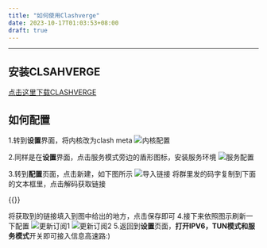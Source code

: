 ```yaml
---
title: "如何使用Clashverge"
date: 2023-10-17T01:03:53+08:00
draft: true
---
```


---

## 安装CLSAHVERGE

[点击这里下载CLASHVERGE](https://github.com/zzzgydi/clash-verge/releases/download/v1.3.7/Clash.Verge_1.3.7_x64-setup.exe)

## 如何配置

1.转到**设置**界面，将内核改为clash meta
![内核配置](http://my.liyuu.xyz/static/pics/HowToUseClashverge/pic1.png)

2.同样是在**设置**界面，点击服务模式旁边的盾形图标，安装服务环境
![服务配置](http://my.liyuu.xyz/static/pics/HowToUseClashverge/pic2.png)

3.转到**配置**页面，点击新建，如下图所示
![导入链接](http://my.liyuu.xyz/static/pics/HowToUseClashverge/pic3.png)
将群里发的码字复制到下面的文本框里，点击解码获取链接

{{<base64>}}

将获取到的链接填入到图中给出的地方，点击保存即可
4.接下来依照图示刷新一下配置
![更新订阅1](http://my.liyuu.xyz/static/pics/HowToUseClashverge/pic4.png)
![更新订阅2](http://my.liyuu.xyz/static/pics/HowToUseClashverge/pic5.png)
5.返回到**设置**页面，**打开IPV6，TUN模式和服务模式**开关即可接入信息高速路:)


